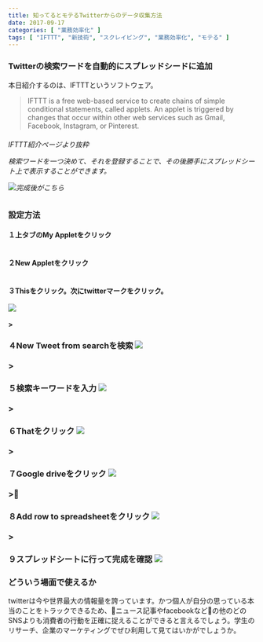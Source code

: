 ```yaml
---
title: 知ってるとモテるTwitterからのデータ収集方法
date: 2017-09-17
categories: [ "業務効率化" ]
tags: [ "IFTTT", "新技術", "スクレイピング", "業務効率化", "モテる" ]
---
```


### Twitterの検索ワードを自動的にスプレッドシードに追加

本日紹介するのは、IFTTTというソフトウェア。

>IFTTT is a free web-based service to create chains of simple conditional statements, called applets. An applet is triggered by changes that occur within other web services such as Gmail, Facebook, Instagram, or Pinterest.
<h6>IFTTT紹介ページより抜粋</h>


<br/>
<p>検索ワードを一つ決めて、それを登録することで、その後勝手にスプレッドシート上で表示することができます。</p>


<img src="/images/h.png">完成後がこちら


### 設定方法

<h4>１上タブのMy Appletをクリック</h>
<br/>
<br/>
<h4>２New Appletをクリック</h>
<br/>
<br/>
<h4>３Thisをクリック。次にtwitterマークをクリック。</h>
<br/>
<br/>
<img src="/images/a.png">
<br/>
<br/>
><h3>４New Tweet from searchを検索</h>
<img src="/images/b.png">
<br/>
<br/>
><h3>５検索キーワードを入力</h>
<img src="/images/c.png">
<br/>
<br/>
><h3>６Thatをクリック</h>
<img src="/images/d.png">
<br/>
<br/>
><h3>７Google driveをクリック</h>
<img src="/images/e.png">
<br/>
<br/>
><h3>８Add row to spreadsheetをクリック</h>
<img src="/images/f.png">
<br/>
<br/>
><h3>９スプレッドシートに行って完成を確認</h>
<img src="/images/g.png">

### どういう場面で使えるか
twitterは今や世界最大の情報量を誇っています。かつ個人が自分の思っている本当のことをトラックできるため、ニュース記事やfacebookなどの他のどのSNSよりも消費者の行動を正確に捉えることができると言えるでしょう。学生のリサーチ、企業のマーケティングでぜひ利用して見てはいかがでしょうか。
<bn/>